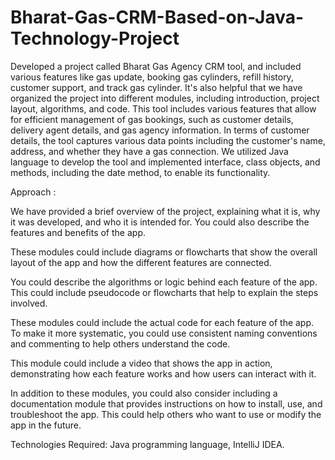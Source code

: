 # Bharat-Gas-CRM-Based-on-Java-Technology-Project


Developed a project called Bharat Gas Agency CRM tool, and included various features like gas update, booking gas cylinders, refill history, customer support, and track gas cylinder. It's also helpful that we have organized the project into different modules, including introduction, project layout, algorithms, and code. This tool includes various features that allow for efficient management of gas bookings, such as customer details, delivery agent details, and gas agency information. In terms of customer details, the tool captures various data points including the customer's name, address, and whether they have a gas connection. We utilized Java language to develop the tool and implemented interface, class objects, and methods, including the date method, to enable its functionality.

Approach :

We have provided a brief overview of the project, explaining what it is, why it was developed, and who it is intended for. You could also describe the features and benefits of the app.

These modules could include diagrams or flowcharts that show the overall layout of the app and how the different features are connected.

You could describe the algorithms or logic behind each feature of the app. This could include pseudocode or flowcharts that help to explain the steps involved.

These modules could include the actual code for each feature of the app. To make it more systematic, you could use consistent naming conventions and commenting to help others understand the code.

This module could include a video that shows the app in action, demonstrating how each feature works and how users can interact with it.

In addition to these modules, you could also consider including a documentation module that provides instructions on how to install, use, and troubleshoot the app. This could help others who want to use or modify the app in the future.

Technologies Required: Java programming language, IntelliJ IDEA.
